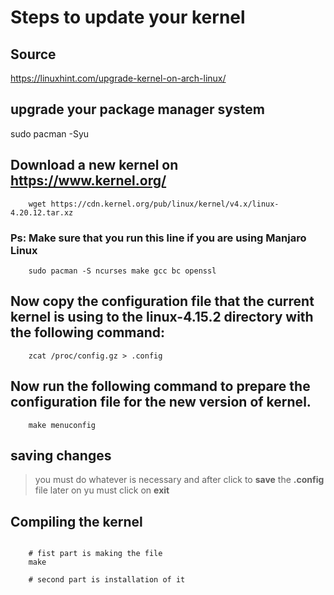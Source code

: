 

# Steps to update your kernel

## Source
https://linuxhint.com/upgrade-kernel-on-arch-linux/

## upgrade your package manager system
sudo pacman -Syu

## Download a new kernel on https://www.kernel.org/
``` 
    wget https://cdn.kernel.org/pub/linux/kernel/v4.x/linux-4.20.12.tar.xz
```

### Ps: Make sure that you run this line if you are using Manjaro Linux
```
    sudo pacman -S ncurses make gcc bc openssl
``` 

## Now copy the configuration file that the current kernel is using to the linux-4.15.2 directory with the following command:
```
    zcat /proc/config.gz > .config
```

## Now run the following command to prepare the configuration file for the new version of kernel.
```
    make menuconfig
```

## saving changes
> you must do whatever is necessary and after click to **save** the **.config** file
> later on yu must click on **exit**

## Compiling the kernel
``` 

    # fist part is making the file
    make
    
    # second part is installation of it
    

```


